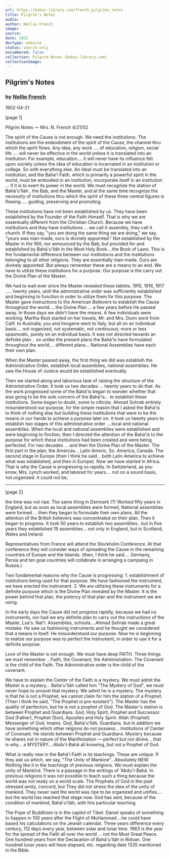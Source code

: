 ```yaml
---
url: https://bahai-library.com/french_pilgrims_notes
title: Pilgrim's Notes
audio: 
author: Nellie French
image: 
source: 
date: 1952
doctype: website
status: search-only
encumbered: false
collection: Pilgrim Notes (bahai-library.com)
collectionImage: 
---
```



## Pilgrim's Notes

### by [Nellie French](https://bahai-library.com/author/Nellie+French)

1952-04-21


\[page 1\]

Pilgrim Notes — Mrs. N. French 4/21/52

The spirit of the Cause is not enough. We need the institutions. The institutions are the embodiment of the spirit of the Cause, the channel thru which the spirit flows. Any idea, any work .... of education, religion, social life .... will never be effective in the world unless it is translated into an institution: For example, education.... it will never have its influence felt upon society unless the idea of education is incarnated in an institution or college. So with everything else. An ideal must be translated into an institution; and the Bahá'í Faith, which is primarily a powerful spirit in the world, must be embodied in an institution, incorporate itself in an institution ... if it is to exert its power in the world. We must recognize the station of Bahá'u'lláh , the Bab, and the Master, and at the same time recognize the necessity of institutions thru which the spirit of these three central figures is flowing .... guiding, preserving and promoting.

These institutions have not been established by us. They have been established by the Founder of the Faith Himself. That is why we are essentually different from the Christian Church. Because we have institutions and they have institutions ... we call it assembly, they call it church. If they say, "you are doing the same thing we are doing," we say, "yours was man-made, ours is divinely appointed." Not established by the Master in the Will, nor announced by the Bab; but provided for and established by Bahá'u'lláh in the Most Holy Book....the Book of Laws. This is the fundamental difference between our institutions and the institutions belonging to all other religions. They are essentially man-made. Ours are divinely appointed. But always remember these are a means to an end. We have to utilize these institutions for a purpose. Our purpose is the carry out the Divine Plan of the Master.

We had to wait ever since the Master revealed these tablets. 1915, 1916, 1917 ..... twenty years, until the administrative order was sufficiently established and beginning to function in order to utilize them for this purpose. The Master gave instructions to the American Believers to establish the Cause throughout the world.... the Divine Plan ... a few years before He passed away. In those days we didn't have the means. A few individuals were working. Martha Root started on her travels, Mr. and Mrs. Dunn went from Calif. to Australia; you and Imogene went to Italy, but all on an individual basis.... not organized, not systematic, not continuous; more or less spasmodic, purely on an individual basis. It was not directed twoards an definite plan .. so unlike the present plans the Bahá'ís have formulated throughout the world.... different plans... National Assemblies have each their own plan.

When the Master passed away, the first thing we did was establsih the Administrative Order, establish local assemblies, national assemblies. He saw the House of Justice would be established eventually.

Then we started along and laborious task of raising the structure of the Administrative Order. It took us two decades ... twenty years to do that. As the work progressed some of the Bahá'ís began to wonder whether that was going to be the sole concern of the Bahá'ís... to establish these institutions. Some began to doubt, some to citicize. Ahmad Sohrab entirely misunderstood our purpose, for the simple reason that I asked the Bahá'ís to think of nothing else but building these institutions that were to be the means in our hands to achieve a purpose later on. It took us twenty years to establish two stages of this administrative order ....local and national assemblies. When the local and national assemblies were established and were beginning to finction, then I directed the attention of the Bahá'ís to the purpose for which these institutions had been created and were being perfected. For two decades ... and then the Divine Plan of the Master. The first part in the plan, the Amercas... Latin Americ, So. America, Canada. The second stage in Europe (then I think he said... both Latin America to achieve what was established, and then in Europe). Now we have started in Africa. That is why the Cause is progressing so rapidly. In Switzerland, as you know, Mrs. Lynch worked, and labored for years.... not on a sound basis, not organized. It could not be,

* * *

\[page 2\]

the time was not ripe. The same thing in Denmark (?) Worked fifty years in England, but as soon as local assemblies were formed, National assemblies were formed ... then they began to formulate their own plans. All the attention of the British believers was concentrated on their plan. Then it began to progress. It took 50 years to establish two assemblies.. but in five years they established 19 assemblies... not only in England, but in Scotland, Wales and Ireland.

Representatives from France will attend the Stockholm Conference. At that conference they will consider ways of spreading the Cause in the remaining countries of Europe and the Islands. (then, I think he said.... Germany, Persia and ten goal countries will collabrate in arranging a campaing in Russia.)

Two fundamental reasons why the Cause is progressing: 1. establishment of institutions being used for that purpose. We have fashioned the instrument, we have erected the instrument. 2. We are utilizing these instruments for a definite purpose which is the Divine Plan revealed by the Master. It is the power behind that plan, the potency of that plan and the instrument we are using.

In the early days the Cause did not progress rapidly, because we had no instruments, nor had we any definite plan to carry out the instructions of the Master, Lsa's. Nat'l. Assemblies, schools....Ahmad Sohrab made a great mistake. He saw us fashioning instruments and he thought we considered that a means in itself. He misunderstood our purpose. Now he is beginning to realize our purpose was to perfect the instrument, in order to use it for a definite purpose.

Love of the Master is not enough. We must have deep FAITH. Three things we must remember ...Faith, the Covenant, the Administration. The Covenant is the child of the Faith. The Administrative order is the child of the covenant.

We have to explain the Center of the Faith is a mystery. We must admit the Master is a mystery... Bahá'u'lláh called him "The Mystery of God", we must never hope to unravel that mystery. We admit he is a mystery. The mystery is that he is not a Prophet, we cannot claim for him the station of a Prophet. (Then I think he said, "The Prophet is pre-existent"). The Master has the quality of perfection, but he is not a prophet of God. The Master's station is between Prophet and Guardians. God, Holy Spirit, Prophet and Successor. God (Father), Prophet (Son), Apostles and Holy Spirit. Allah (Prophet) Messenger of God, Imams. God, Bahá'u'lláh, Guardians. but in addition we have something which other relgions do not possess... Institutions of Center of Covenant. He stands between Prophet and Guardians. Mystery because he shares not in nature of the Manifestation — perfect but not divine... that is why... a MYSTERY....Abdu'l-Bahá all knowing, but not a Prophet of God.

What is really new in the Bahá'í Faith is its teachings. These are unique. If they ask us which, we say, "The Unity of Mankine"...Absolutely NEW. Nothing like it in the teachings of previous religions. We must explain the unity of Mankind. There is a passage in the writings of 'Abdu'l-Bahá. In previous religions it was not possible to teach such a thing because the world was not ready on a world scale. The Prophets of God in the past stressed amity, concord, but They did not stress the idea of the unity of mankind. They never said the world was ripe to be organized and unifies.... but the world has reached that stage now. God has sent, because of the condition of mankind, Bahá'u'lláh, with this particular teaching.

The Pope of Buddhism is in the capitol of Tibet. Daniel speaks of something to happen in 100 years after the Flight of MuHammad....he could have based his calculations on the Jewish calendar. Three years difference every century, 112 days every year, between solar and lunar time. 1963 is the year for the spread of the Faith all over the world ... not the Most Great Peace. One hundred years from the Declaration of Bahá'u'lláh in Ridvan. One hundred lunar years will have elapsed, etc. regarding date 1335 mentioned in the Bible.